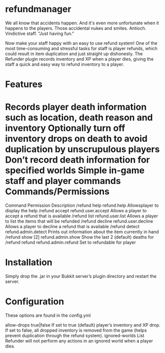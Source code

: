 refundmanager
=============

We all know that accidents happen. And it's even more unfortunate when it happens to the players. Those accidental nukes and smites. Antioch. Vindictive staff. "Just having fun."

Now make your staff happy with an easy to use refund system! One of the most time-consuming and stressful tasks for staff is player refunds, which could result in item duplication and just straight up dishonesty. The Refunder plugin records inventory and XP when a player dies, giving the staff a quick and easy way to refund inventory to a player.

Features
========

Records player death information such as location, death reason and inventory
Optionally turn off inventory drops on death to avoid duplication by unscrupulous players
Don’t record death information for specified worlds
Simple in-game staff and player commands
Commands/Permissions
====================

Command	Permission	Description
/refund help	refund.help	Allowsplayer to display the help
/refund accept	refund.user.accept	Allows a player to accept a refund that is available
/refund list	refund.user.list	Allows a player to list the items that will be refunded
/refund decline	refund.user.decline	Allows a player to decline a refund that is available
/refund detect	refund.admin.detect	Prints out information about the item currently in hand
/refund show <player> [2]	refund.admin.show	Show the last 2 (default) deaths for <player>
/refund refund <player> <id>	refund.admin.refund	Set <id> to refundable for player

Installation
============

Simply drop the .jar in your Bukkit server’s plugin directory and restart the server.

Configuration
=============
These options are found in the config.yml

allow-drops	true|false	If set to true (default) player’s inventory and XP drop. If set to false, all dropped inventory is removed from the game (helps prevent duplication through the refund system).
ignored-worlds	List	Refunder will not perform any actions in an ignored world when a player dies.

